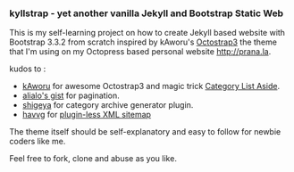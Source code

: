 ### kyllstrap - yet another vanilla Jekyll and Bootstrap Static Web

This is my self-learning project on how to create Jekyll based website with Bootstrap 3.3.2 from scratch inspired by kAworu's [Octostrap3](https://github.com/kAworu/octostrap3) the theme that I'm using on my Octopress based personal website http://prana.la. 

kudos to :

- [kAworu](https://github.com/kAworu) for awesome Octostrap3 and magic trick [Category List Aside](http://kaworu.github.io/octostrap3/blog/2013/10/03/category-list-aside/).
- [alialo's gist](https://gist.github.com/alialo/2255511) for pagination.
- [shigeya](https://github.com/shigeya/jekyll-category-archive-plugin) for category archive generator plugin.
- [havvg](https://github.com/havvg) for [plugin-less XML sitemap](https://github.com/havvg/havvg.github.com/blob/master/sitemap.xml)

The theme itself should be self-explanatory and easy to follow for newbie coders like me.

Feel free to fork, clone and abuse as you like.
